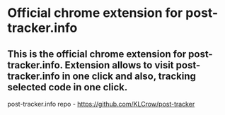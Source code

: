 # Official chrome extension for post-tracker.info

This is the official chrome extension for post-tracker.info. Extension allows to visit post-tracker.info in one click
and also, tracking selected code in one click.
---
post-tracker.info repo - https://github.com/KLCrow/post-tracker

